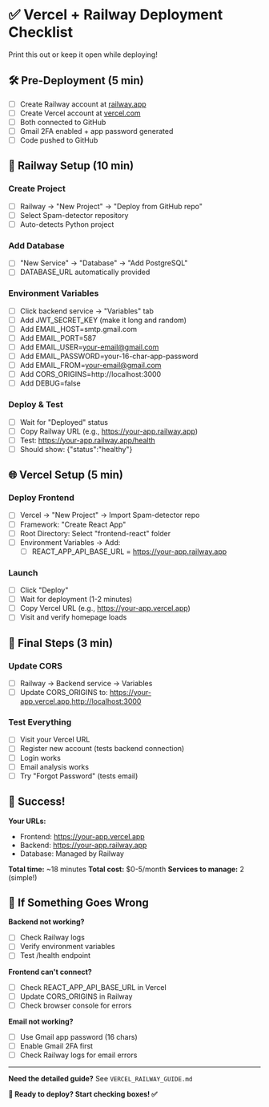 # ✅ Vercel + Railway Deployment Checklist

Print this out or keep it open while deploying!

## 🛠️ Pre-Deployment (5 min)

- [ ] Create Railway account at [railway.app](https://railway.app)
- [ ] Create Vercel account at [vercel.com](https://vercel.com)  
- [ ] Both connected to GitHub
- [ ] Gmail 2FA enabled + app password generated
- [ ] Code pushed to GitHub

## 🚂 Railway Setup (10 min)

### Create Project
- [ ] Railway → "New Project" → "Deploy from GitHub repo"
- [ ] Select Spam-detector repository
- [ ] Auto-detects Python project

### Add Database  
- [ ] "New Service" → "Database" → "Add PostgreSQL"
- [ ] DATABASE_URL automatically provided

### Environment Variables
- [ ] Click backend service → "Variables" tab
- [ ] Add JWT_SECRET_KEY (make it long and random)
- [ ] Add EMAIL_HOST=smtp.gmail.com
- [ ] Add EMAIL_PORT=587  
- [ ] Add EMAIL_USER=your-email@gmail.com
- [ ] Add EMAIL_PASSWORD=your-16-char-app-password
- [ ] Add EMAIL_FROM=your-email@gmail.com
- [ ] Add CORS_ORIGINS=http://localhost:3000
- [ ] Add DEBUG=false

### Deploy & Test
- [ ] Wait for "Deployed" status
- [ ] Copy Railway URL (e.g., https://your-app.railway.app)
- [ ] Test: https://your-app.railway.app/health
- [ ] Should show: {"status":"healthy"}

## 🌐 Vercel Setup (5 min)

### Deploy Frontend
- [ ] Vercel → "New Project" → Import Spam-detector repo
- [ ] Framework: "Create React App"
- [ ] Root Directory: Select "frontend-react" folder
- [ ] Environment Variables → Add:
  - [ ] REACT_APP_API_BASE_URL = https://your-app.railway.app

### Launch
- [ ] Click "Deploy"
- [ ] Wait for deployment (1-2 minutes)
- [ ] Copy Vercel URL (e.g., https://your-app.vercel.app)
- [ ] Visit and verify homepage loads

## 🔧 Final Steps (3 min)

### Update CORS
- [ ] Railway → Backend service → Variables
- [ ] Update CORS_ORIGINS to: https://your-app.vercel.app,http://localhost:3000

### Test Everything
- [ ] Visit your Vercel URL
- [ ] Register new account (tests backend connection)
- [ ] Login works
- [ ] Email analysis works
- [ ] Try "Forgot Password" (tests email)

## 🎉 Success!

**Your URLs:**
- Frontend: https://your-app.vercel.app
- Backend: https://your-app.railway.app
- Database: Managed by Railway

**Total time:** ~18 minutes
**Total cost:** $0-5/month
**Services to manage:** 2 (simple!)

## 🐛 If Something Goes Wrong

**Backend not working?**
- [ ] Check Railway logs
- [ ] Verify environment variables
- [ ] Test /health endpoint

**Frontend can't connect?**
- [ ] Check REACT_APP_API_BASE_URL in Vercel
- [ ] Update CORS_ORIGINS in Railway
- [ ] Check browser console for errors

**Email not working?**  
- [ ] Use Gmail app password (16 chars)
- [ ] Enable Gmail 2FA first
- [ ] Check Railway logs for email errors

---

**Need the detailed guide?** See `VERCEL_RAILWAY_GUIDE.md`

**🚀 Ready to deploy? Start checking boxes! ✅**

